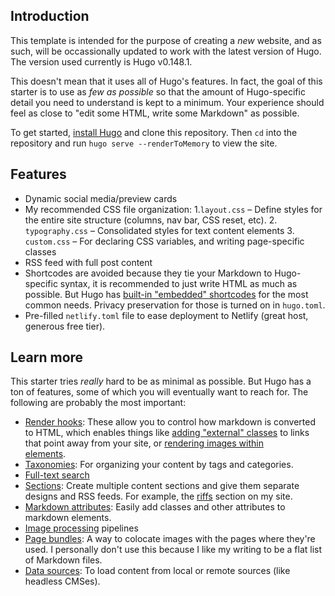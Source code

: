 
## Introduction
This template is intended for the purpose of creating a *new* website, and as such, will be occassionally updated to work with the latest version of Hugo. The version used currently is Hugo v0.148.1.

This doesn't mean that it uses all of Hugo's features. In fact, the goal of this starter is to use as *few as possible* so that the amount of Hugo-specific detail you need to understand is kept to a minimum. Your experience should feel as close to "edit some HTML, write some Markdown" as possible.

To get started, [install Hugo](https://gohugo.io/installation/) and clone this repository. Then `cd` into the repository and run `hugo serve --renderToMemory` to view the site.

## Features
- Dynamic social media/preview cards
- My recommended CSS file organization:
  1.`layout.css` – Define styles for the entire site structure (columns, nav bar, CSS reset, etc).
  2. `typography.css` – Consolidated styles for text content elements
  3. `custom.css` – For declaring CSS variables, and writing page-specific classes
- RSS feed with full post content
- Shortcodes are avoided because they tie your Markdown to Hugo-specific syntax, it is recommended to just write HTML as much as possible. But Hugo has [built-in "embedded" shortcodes](https://gohugo.io/content-management/shortcodes/#embedded) for the most common needs. Privacy preservation for those is turned on in `hugo.toml`.
- Pre-filled `netlify.toml` file to ease deployment to Netlify (great host, generous free tier).

## Learn more
This starter tries *really* hard to be as minimal as possible. But Hugo has a ton of features, some of which you will eventually want to reach for. The following are probably the most important:
- [Render hooks](https://gohugo.io/content-management/markdown-attributes/): These allow you to control how markdown is converted to HTML, which enables things like [adding "external" classes](https://gohugo.io/render-hooks/links/) to links that point away from your site, or [rendering images within <figcaption> elements](https://gohugo.io/render-hooks/images/).
- [Taxonomies](https://gohugo.io/content-management/taxonomies/): For organizing your content by tags and categories.
- [Full-text search](https://gist.github.com/cmod/5410eae147e4318164258742dd053993)
- [Sections](https://gohugo.io/content-management/sections/): Create multiple content sections and give them separate designs and RSS feeds. For example, the [riffs](https://joodaloop.com/riffs) section on my site.
- [Markdown attributes](https://gohugo.io/content-management/markdown-attributes/): Easily add classes and other attributes to markdown elements.
- [Image processing](https://gohugo.io/content-management/image-processing/) pipelines
- [Page bundles](https://gohugo.io/content-management/page-bundles/): A way to colocate images with the pages where they're used. I personally don't use this because I like my writing to be a flat list of Markdown files.
- [Data sources](https://gohugo.io/content-management/data-sources/): To load content from local or remote sources (like headless CMSes).
